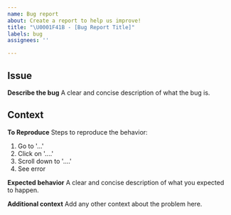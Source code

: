 ```yaml
---
name: Bug report
about: Create a report to help us improve!
title: "\U0001F41B - [Bug Report Title]"
labels: bug
assignees: ''

---
```


## Issue
**Describe the bug**
A clear and concise description of what the bug is.

## Context
**To Reproduce**
Steps to reproduce the behavior:
1. Go to '...'
2. Click on '....'
3. Scroll down to '....'
4. See error

**Expected behavior**
A clear and concise description of what you expected to happen.

**Additional context**
Add any other context about the problem here.
